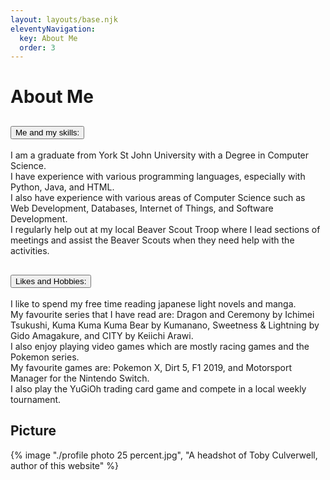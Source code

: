 ```yaml
---
layout: layouts/base.njk
eleventyNavigation:
  key: About Me
  order: 3
---
```


<div class="container fluid">
  <h1 class="col align-self-center">About Me</h1>
  <div class="row justify-content-center">
    <div class="col-6">
      <div class="accordion" id="accordionObject">
        <div class="accordion-item">
          <h2 class="accordion-header" id="headingOne">
              <button class="accordion-button" 
                type="button" 
                data-bs-toggle="collapse" 
                data-bs-target="#collapseOne" 
                aria-expanded="true" 
                aria-controls="collapseOne">
                Me and my skills:
              </button>
            </h2>
            <div id="collapseOne" 
              class="accordion-collapse collapse show" 
              aria-labelledby="headingOne"
              data-bs-parent="#accordionObject">
              <div class="accordion-body">
                  I am a graduate from York St John University with a Degree in Computer Science. <br />
                  I have experience with various programming languages, especially with Python, Java, and HTML. <br />
                  I also have experience with various areas of Computer Science such as Web Development, Databases, Internet of Things, and Software Development. <br />
                  I regularly help out at my local Beaver Scout Troop where I lead sections of meetings and assist the Beaver Scouts when they need help with the activities.
              </div>
            </div>
        </div>
        <div class="accordion-item">
          <h2 class="accordion-header" id="headingTwo">
            <button class="accordion-button collapsed" 
              type="button" 
              data-bs-toggle="collapse" 
              data-bs-target="#collapseTwo" 
              aria-expanded="false" 
              aria-controls="collapseTwo">
              Likes and Hobbies:
              </button>
              </h2>
              <div id="collapseTwo" 
                class="accordion-collapse collapse" 
                aria-labelledby="headingTwo"
                data-bs-parent="#accordionObject">
                <div class="accordion-body">
                  I like to spend my free time reading japanese light novels and manga. <br />
                  My favourite series that I have read are: Dragon and Ceremony by Ichimei Tsukushi, Kuma Kuma Kuma Bear by Kumanano, Sweetness &amp; Lightning by Gido Amagakure, and CITY by Keiichi Arawi. <br />
                  I also enjoy playing video games which are mostly racing games and the Pokemon series. <br />
                  My favourite games are: Pokemon X, Dirt 5, F1 2019, and Motorsport Manager for the Nintendo Switch. <br />
                  I also play the YuGiOh trading card game and compete in a local weekly tournament.
                </div>
              </div>
        </div>
      </div>
    </div>
  </div>
  <h2 class="col align-self-center">Picture</h2>
  <div class="row justify-content-center">
    {% image "./profile photo 25 percent.jpg", "A headshot of Toby Culverwell, author of this website" %}
  </div>
